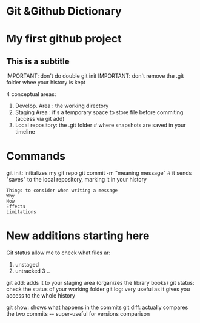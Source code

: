 # Git &Github Dictionary
# My first github project
## This is a subtitle

IMPORTANT: don't do double git init
IMPORTANT: don't remove the .git folder whee your history is kept

4 conceptual areas:
1. Develop. Area : the working directory
2. Staging Area : it's a temporary space to store file before commiting (access via git add)
4. Local repository: the .git folder # where snapshots are saved in your timeline

# Commands
git init: initializes my git repo
git commit -m "meaning message"  # it sends "saves" to the local repository, marking it in your history

	Things to consider when writing a message
	Why
	How
	Effects
	Limitations

# New additions starting here
Git status allow me to check what files ar:
1. unstaged
2. untracked
3 ..

git add: adds it to your staging area (organizes the library books)
git status: check the status of your working folder
git log: very useful as it gives you access to the whole history

git show: shows what happens in the commits
git diff: actually compares the two commits -- super-useful for versions comparison
